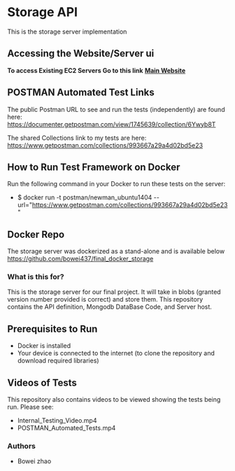 # Storage API
This is the storage server implementation

## Accessing the Website/Server ui

**To access Existing EC2 Servers Go to this link** [**Main Website**](<http://ec2-54-69-164-246.us-west-2.compute.amazonaws.com:8000/v1/ui/#/primary/>)

## POSTMAN Automated Test Links ##

The public Postman URL to see and run the tests (independently) are found here:
https://documenter.getpostman.com/view/1745639/collection/6Ywyb8T

The shared Collections link to my tests are here:
https://www.getpostman.com/collections/993667a29a4d02bd5e23

## How to Run Test Framework on Docker ##

Run the following command in your Docker to run these tests on the server:
* $ docker run -t postman/newman_ubuntu1404 --url="https://www.getpostman.com/collections/993667a29a4d02bd5e23"


## Docker Repo ##
The storage server was dockerized as a stand-alone and is available below
https://github.com/bowei437/final_docker_storage

### What is this for? ###

This is the storage server for our final project. It will take in blobs (granted version number provided is correct) and store them. This repository contains the API definition, Mongodb DataBase Code, and Server host.

## Prerequisites to Run ##
* Docker is installed
* Your device is connected to the internet (to clone the repository and download required libraries)


## Videos of Tests ##
This repository also contains videos to be viewed showing the tests being run. Please see:

* Internal_Testing_Video.mp4
* POSTMAN_Automated_Tests.mp4


### Authors ###

* Bowei zhao
